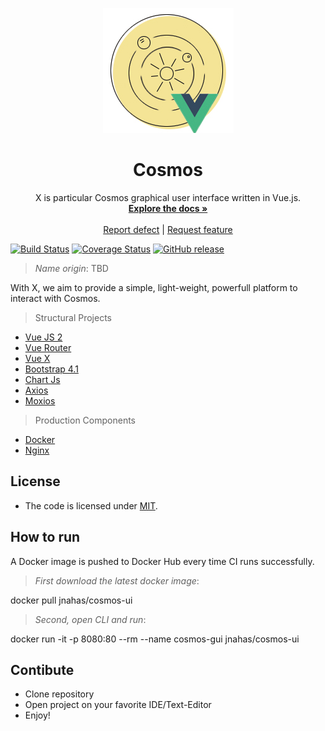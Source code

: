 <p align="center"><img src="src/assets/cosmos-gui.jpg">
 <h1 align="center">Cosmos</h1>
  <p align="center">
      X is particular Cosmos graphical user interface written in Vue.js.
    <br>
    <a href="docs/"><strong>Explore the docs »</strong></a>
    <br>
    <br>
    <a href="https://github.com/iot-uca/front-end/issues/new?labels=Type%3A+Defect">Report defect</a>
    |
    <a href="https://github.com/iot-uca/front-end/issues/new?labels=Type%3A+Feature">Request feature</a>
  </p>
</p>


[![Build Status](https://travis-ci.org/iot-uca/front-end.svg?branch=master)](https://travis-ci.org/iot-uca/front-end)
[![Coverage Status](https://coveralls.io/repos/github/iot-uca/front-end/badge.svg?branch=master)](https://coveralls.io/github/iot-uca/front-end?branch=master)
[![GitHub release](https://img.shields.io/github/release/ba-st/Cannon.svg)](https://github.com/iot-uca/front-end/releases/latest)


> *Name origin*: TBD

With X, we aim to provide a simple, light-weight, powerfull platform to interact with Cosmos.


> Structural Projects

- [Vue JS 2](https://github.com/vuejs/vue)
- [Vue Router](https://github.com/vuejs/vue-router)
- [Vue X](https://github.com/vuejs/vuex)
- [Bootstrap 4.1](https://getbootstrap.com/docs/4.1/getting-started/introduction/)
- [Chart Js](https://github.com/chartjs/Chart.js)
- [Axios](https://github.com/axios/axios)
- [Moxios](https://github.com/axios/moxios)

> Production Components

- [Docker](https://www.docker.com/)
- [Nginx](https://www.nginx.com/)



## License
- The code is licensed under [MIT](LICENSE).

## How to run

A Docker image is pushed to Docker Hub every time CI runs successfully. 

> *First download the latest docker image*:

  docker pull jnahas/cosmos-ui

> *Second, open CLI and run*:

  docker run -it -p 8080:80 --rm --name cosmos-gui jnahas/cosmos-ui


## Contibute

* Clone repository
* Open project on your favorite IDE/Text-Editor
* Enjoy!
